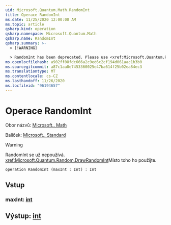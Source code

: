 ```yaml
---
uid: Microsoft.Quantum.Math.RandomInt
title: Operace RandomInt
ms.date: 11/25/2020 12:00:00 AM
ms.topic: article
qsharp.kind: operation
qsharp.namespace: Microsoft.Quantum.Math
qsharp.name: RandomInt
qsharp.summary: >-
  > [!WARNING]

  > RandomInt has been deprecated. Please use <xref:Microsoft.Quantum.Random.DrawRandomInt> instead.
ms.openlocfilehash: a902ff08fdc666a2c9ed6c2cf194d061aac1b3b0
ms.sourcegitcommit: a87c1aa8e7453360025e47ba614f25b02ea84ec3
ms.translationtype: MT
ms.contentlocale: cs-CZ
ms.lasthandoff: 11/26/2020
ms.locfileid: "96194657"
---
```

# <a name="randomint-operation"></a>Operace RandomInt

Obor názvů: [Microsoft.. Math](xref:Microsoft.Quantum.Math)

Balíček: [Microsoft.. Standard](https://nuget.org/packages/Microsoft.Quantum.Standard)


> [!WARNING]
> RandomInt se už nepoužívá. <xref:Microsoft.Quantum.Random.DrawRandomInt>Místo toho ho použijte.



```qsharp
operation RandomInt (maxInt : Int) : Int
```


## <a name="input"></a>Vstup

### <a name="maxint--int"></a>maxInt: [int](xref:microsoft.quantum.lang-ref.int)





## <a name="output--int"></a>Výstup: [int](xref:microsoft.quantum.lang-ref.int)

